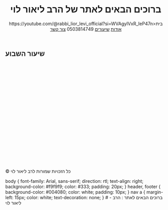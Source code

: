 <!DOCTYPE html>
<html lang="he">
<head>
  <meta charset="UTF-8">
  <title>הרב ליאור לוי - שיעורי תורה</title>
  <link rel="stylesheet" href="style.css">
</head>
<body>
  <header>
    <h1>ברוכים הבאים לאתר של הרב ליאור לוי</h1>
    <nav>
     https://youtube.com/@rabbi_lior_levi_official?si=WVAgylVxR_IeP47n>בית</a>
      <a href="about.html">אודות</a>
      <a href="shiurim.html">שיעורים</a> 0503814749     <a href="contact.html">צור קשר</a>
    </nav>
  </header>

  <main>
    <h2>שיעור השבוע</h2>
    <iframe width="560" height="315" https://www.youtube.com/live/BNKfXEPYQmc?si=0cRDvjVn6lvgueMa" frameborder="0" allowfullscreen></iframe>
  </main>

  <footer>
    <p>© כל הזכויות שמורות לרב ליאור לוי</p>
  </footer>
</body>
</html>
body {
  font-family: Arial, sans-serif;
  direction: rtl;
  text-align: right;
  background-color: #f9f9f9;
  color: #333;
  padding: 20px;
}
header, footer {
  background-color: #004080;
  color: white;
  padding: 10px;
}
nav a {
  margin-left: 15px;
  color: white;
  text-decoration: none;
}
# -
ברוכים הבאים לאתר : הרב ליאור לוי 

